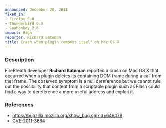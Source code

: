 ```yaml
---
announced: December 20, 2011
fixed_in:
- Firefox 9.0
- Thunderbird 9.0
- SeaMonkey 2.6
impact: High
reporter: Richard Bateman
title: Crash when plugin removes itself on Mac OS X
---
```


<h3>Description</h3>

<p>FireBreath developer <strong>Richard Bateman</strong> reported a crash
on Mac OS X that occurred when a plugin deletes its containing DOM frame
during a call from that frame. The observed symptom is a null dereference
but we cannot rule out the possibility that content from a scriptable plugin
such as Flash could find a way to dereference a more useful address
and exploit it.
</p>


<h3>References</h3>

<ul>
  <li><a href="https://bugzilla.mozilla.org/show_bug.cgi?id=649079">
      https://bugzilla.mozilla.org/show_bug.cgi?id=649079</a></li>
  <li><a href="http://cve.mitre.org/cgi-bin/cvename.cgi?name=CVE-2011-3664" class="ex-ref">CVE-2011-3664</a></li>
</ul>



